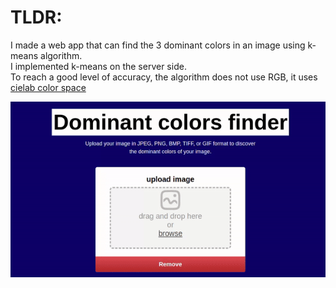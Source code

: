 <h1>TLDR:</h1>
<P>I made a web app that can find the 3 dominant colors in an image using k-means algorithm.<br>
  I implemented k-means on the server side. <br>
  To reach a good level of accuracy, the algorithm does not use RGB, it uses <a href="[url](https://en.wikipedia.org/wiki/CIELAB_color_space)">cielab color space</a>
</P>
<img src="example.gif" alt="animated" /><br>
